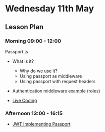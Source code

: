 # Wednesday 11th May

## Lesson Plan

### Morning 09:00 - 12:00

Passport.js

+ What is it?
  + Why do we use it?
  + Using passport as middleware
  + Using passport with request headers
+ Authentication middleware example (roles)


+ [Live Coding](https://github.com/GillesDCI/live-coding-1105)

### Afternoon 13:00 - 16:15

+ [JWT Implementing Passport](https://github.com/GillesDCI/jwt-passport-assignment)

